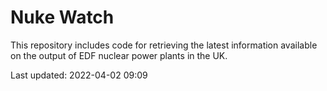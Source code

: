 # Nuke Watch

This repository includes code for retrieving the latest information available on the output of EDF nuclear power plants in the UK.

Last updated: 2022-04-02 09:09